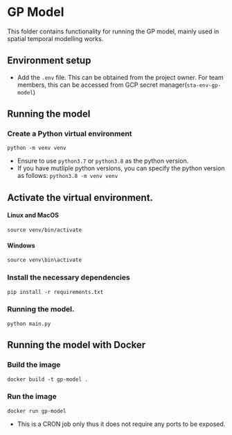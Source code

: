 # GP Model

This folder contains functionality for running the GP model, mainly used in spatial temporal modelling works.

## Environment setup
* Add the `.env` file. This can be obtained from the project owner. 
For team members, this can be accessed from GCP secret manager(`sta-env-gp-model`)

## Running the model
### Create a Python virtual environment
```python -m venv venv```

* Ensure to use `python3.7` or `python3.8` as the python version.
* If you have mutliple python versions, you can specify the python version as follows:
  ```python3.8 -m venv venv```

## Activate the virtual environment.
#### Linux and MacOS
```source venv/bin/activate```
#### Windows
```source venv\bin\activate```

### Install the necessary dependencies
```pip install -r requirements.txt```

### Running the model.

```python main.py```

## Running the model with Docker
### Build the image
```docker build -t gp-model .```

### Run the image

```docker run gp-model```

* This is a CRON job only thus it does not require any ports to be exposed.

